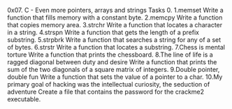 0x07. C - Even more pointers, arrays and strings Tasks 0.
1.memset Write a function that fills memory with a constant byte.
2.memcpy Write a function that copies memory area.
3.strchr Write a function that locates a character in a string.
4.strspn Write a function that gets the length of a prefix substring.
5.strpbrk Write a function that searches a string for any of a set of bytes.
6.strstr Write a function that locates a substring.
7.Chess is mental torture Write a function that prints the chessboard.
8.The line of life is a ragged diagonal between duty and desire Write a function that prints the sum of the two diagonals of a square matrix of integers.
9.Double pointer, double fun Write a function that sets the value of a pointer to a char.
10.My primary goal of hacking was the intellectual curiosity, the seduction of adventure Create a file that contains the password for the crackme2 executable.
